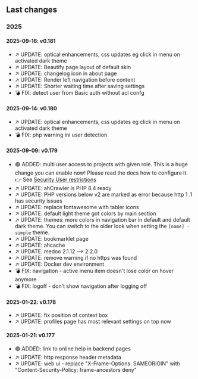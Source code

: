 ## Last changes

### 2025

#### 2025-09-16: v0.181

* ↗️ UPDATE: optical enhancements, css updates eg click in menu on activated dark theme
* ↗️ UPDATE: Beautify page layout of default skin
* ↗️ UPDATE: changelog icon in about page
* ↗️ UPDATE: Render left navigation before content
* ↗️ UPDATE: Shorter waiting time after saving settings
* 💣 FIX: detect user from Basic auth without acl confg

#### 2025-09-14: v0.180

* ↗️ UPDATE: optical enhancements, css updates eg click in menu on activated dark theme
* 💣 FIX: php warning ini user detection

#### 2025-09-09: v0.179

* 🟢 ADDED: multi user access to projects with given role. This is a huge change you can enable now! Please read the docs how to configure it. 👉 See [Security User restrictions](../60_Security/30_User_restriction.md)
* ↗️ UPDATE: ahCrawler is PHP 8.4 ready
* ↗️ UPDATE: PHP versions below v2 are marked as error because http 1 .1 has security issues
* ↗️ UPDATE: replace fontawesome with tabler icons
* ↗️ UPDATE: default light theme got colors by main section
* ↗️ UPDATE: themes: more colors in navigation bar in default and default dark theme. You can switch to the older look when setting the `[name] - simple` theme.
* ↗️ UPDATE: bookmarklet page
* ↗️ UPDATE: ahcache
* ↗️ UPDATE: medoo 2.1.12 --> 2.2.0
* ↗️ UPDATE: remove warning if no https was found
* ↗️ UPDATE: Docker dev environment
* 💣 FIX: navigation - active menu item doesn't lose color on hover anymore
* 💣 FIX: logoff - don't show navigation after logging off

#### 2025-01-22: v0.178

* ↗️ UPDATE: fix position of context box
* ↗️ UPDATE: profiles page has most relevant settings on top now

#### 2025-01-21: v0.177

* 🟢 ADDED: link to online help in backend pages
* ↗️ UPDATE: http response header metadata
* ↗️ UPDATE: web ui - replace "X-Frame-Options: SAMEORIGIN" with "Content-Security-Policy: frame-ancestors deny"
